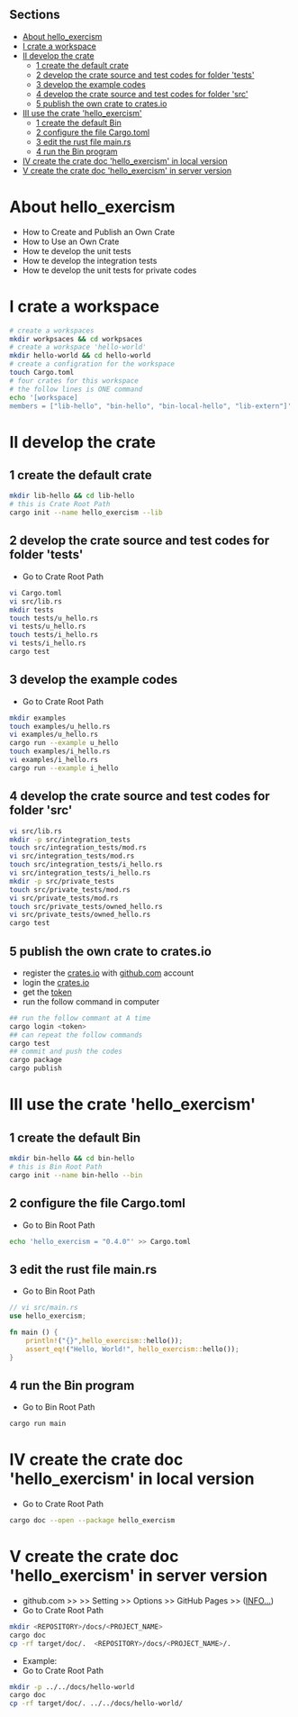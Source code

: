 ## Sections

- [About hello_exercism](#about-helloexercism)
- [I crate a workspace](#i-crate-a-workspace)
- [II develop the crate](#ii-develop-the-crate)
  - [1 create the default crate](#1-create-the-default-crate)
  - [2 develop the crate source and test codes for folder 'tests'](#2-develop-the-crate-source-and-test-codes-for-folder-tests)
  - [3 develop the example codes](#3-develop-the-example-codes)
  - [4 develop the crate source and test codes for folder 'src'](#4-develop-the-crate-source-and-test-codes-for-folder-src)
  - [5 publish the own crate to crates.io](#5-publish-the-own-crate-to-cratesio)
- [III use the crate 'hello_exercism'](#iii-use-the-crate-helloexercism)
  - [1 create the default Bin](#1-create-the-default-bin)
  - [2 configure the file Cargo.toml](#2-configure-the-file-cargotoml)
  - [3 edit the rust file main.rs](#3-edit-the-rust-file-mainrs)
  - [4 run the Bin program](#4-run-the-bin-program)
- [IV create the crate doc 'hello_exercism' in local version](#iv-create-the-crate-doc-helloexercism-in-local-version)
- [V create the crate doc 'hello_exercism' in server version](#v-create-the-crate-doc-helloexercism-in-server-version)

# About hello_exercism
- How to Create and Publish an Own Crate
- How to Use an Own Crate
- How te develop the unit tests
- How te develop the integration tests
- How te develop the unit tests for private codes

# I crate a workspace

```bash
# create a workspaces
mkdir workpsaces && cd workpsaces
# create a workspace 'hello-world'
mkdir hello-world && cd hello-world
# create a configration for the workspace
touch Cargo.toml
# four crates for this workspace
# the follow lines is ONE command
echo '[workspace]
members = ["lib-hello", "bin-hello", "bin-local-hello", "lib-extern"]' >> Cargo.toml
```

# II develop the crate
## 1 create the default crate
```bash
mkdir lib-hello && cd lib-hello
# this is Crate Root Path
cargo init --name hello_exercism --lib
```
## 2 develop the crate source and test codes for folder 'tests'
- Go to Crate Root Path
```bash
vi Cargo.toml
vi src/lib.rs
mkdir tests
touch tests/u_hello.rs
vi tests/u_hello.rs
touch tests/i_hello.rs
vi tests/i_hello.rs
cargo test
```
## 3 develop the example codes
- Go to Crate Root Path
```bash
mkdir examples
touch examples/u_hello.rs
vi examples/u_hello.rs
cargo run --example u_hello
touch examples/i_hello.rs
vi examples/i_hello.rs
cargo run --example i_hello
```
## 4 develop the crate source and test codes for folder 'src'
```bash
vi src/lib.rs
mkdir -p src/integration_tests
touch src/integration_tests/mod.rs
vi src/integration_tests/mod.rs
touch src/integration_tests/i_hello.rs
vi src/integration_tests/i_hello.rs
mkdir -p src/private_tests
touch src/private_tests/mod.rs
vi src/private_tests/mod.rs
touch src/private_tests/owned_hello.rs
vi src/private_tests/owned_hello.rs
cargo test
```
## 5 publish the own crate to crates.io
- register the [crates.io](https://crates.io) with [github.com](https://github.com/) account
- login the [crates.io](https://crates.io)
- get the [token](https://crates.io/me)
- run the follow command in computer

```bash
## run the follow commant at A time
cargo login <token>
## can repeat the follow commands
cargo test
## commit and push the codes
cargo package
cargo publish
```
# III use the crate 'hello_exercism'
## 1 create the default Bin
```bash
mkdir bin-hello && cd bin-hello
# this is Bin Root Path
cargo init --name bin-hello --bin
```
## 2 configure the file Cargo.toml
- Go to Bin Root Path
```bash
echo 'hello_exercism = "0.4.0"' >> Cargo.toml
```
## 3 edit the rust file main.rs
- Go to Bin Root Path
```rust
// vi src/main.rs
use hello_exercism;

fn main () {
    println!("{}",hello_exercism::hello());
    assert_eq!("Hello, World!", hello_exercism::hello());
}
```
## 4 run the Bin program
- Go to Bin Root Path
```bash
cargo run main
```

# IV create the crate doc 'hello_exercism' in local version
- Go to Crate Root Path
```bash
cargo doc --open --package hello_exercism
```

# V create the crate doc 'hello_exercism' in server version
- github.com >> <REPOSITORY> >> Setting >> Options >> GitHub Pages >> ([INFO...](https://github.blog/2016-08-22-publish-your-project-documentation-with-github-pages/))
- Go to Crate Root Path
```bash
mkdir <REPOSITORY>/docs/<PROJECT_NAME>
cargo doc
cp -rf target/doc/.  <REPOSITORY>/docs/<PROJECT_NAME>/.
```
- Example:
- Go to Crate Root Path
```bash
mkdir -p ../../docs/hello-world
cargo doc
cp -rf target/doc/. ../../docs/hello-world/
```